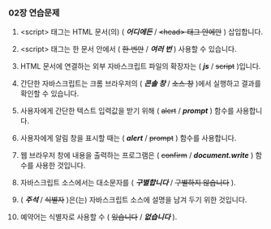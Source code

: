 ### 02장 연습문제    
01. \<script\> 태그는 HTML 문서(의) ( ***어디에든*** / ~~\<head\> 태그 안에만~~ ) 삽입합니다.
  
02. \<script\> 태그는 한 문서 안에서 ( ~~한 번만~~ / ***여러 번*** ) 사용할 수 있습니다.
  
03. HTML 문서에 연결하는 외부 자바스크립트 파일의 확장자는 ( ***js*** / ~~script~~ )입니다.
  
04. 간단한 자바스크립트는 크롬 브라우저의 ( ***콘솔 창*** / ~~소스 창~~ )에서 실행하고 결과를 확인할 수 있습니다.
  
05. 사용자에게 간단한 텍스트 입력값을 받기 위해 ( ~~alert~~ / ***prompt*** ) 함수를 사용합니다.

06. 사용자에게 알림 창을 표시할 때는 ( ***alert*** / ~~prompt~~ ) 함수를 사용합니다.
  
07. 웹 브라우저 창에 내용을 출력하는 프로그램은 ( ~~confirm~~ / ***document.write*** ) 함수를 사용한 것입니다.
  
08. 자바스크립트 소스에서는 대소문자를 ( ***구별합니다*** / ~~구별하지 않습니다~~ ).
  
09. ( ***주석*** / ~~식별자~~ )은(는) 자바스크립트 소스에 설명을 남겨 두기 위한 것입니다.
  
10. 예약어는 식별자로 사용할 수 ( ~~있습니다~~ / ***없습니다*** ).
